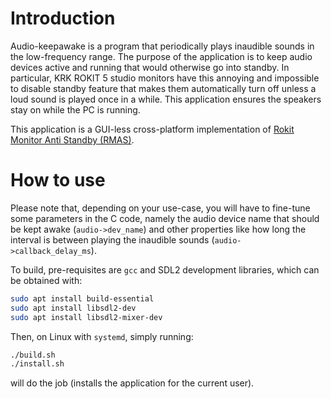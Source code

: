 # Introduction

Audio-keepawake is a program that periodically plays inaudible sounds in the low-frequency range. The purpose of the application is to keep audio devices active and running that would otherwise go into standby. In particular, KRK ROKIT 5 studio monitors have this annoying and impossible to disable standby feature that makes them automatically turn off unless a loud sound is played once in a while. This application ensures the speakers stay on while the PC is running.

This application is a GUI-less cross-platform implementation of [Rokit Monitor Anti Standby (RMAS)](https://janeisklar.net/2018/10/03/rokit-krk-auto-standby-deactivation-with-software/).

# How to use

Please note that, depending on your use-case, you will have to fine-tune some parameters in the C code, namely the audio device name that should be kept awake (`audio->dev_name`) and other properties like how long the interval is between playing the inaudible sounds (`audio->callback_delay_ms`).

To build, pre-requisites are `gcc` and SDL2 development libraries, which can be obtained with:

```sh
sudo apt install build-essential
sudo apt install libsdl2-dev
sudo apt install libsdl2-mixer-dev
```

Then, on Linux with `systemd`, simply running:

```sh
./build.sh
./install.sh
```

will do the job (installs the application for the current user).
